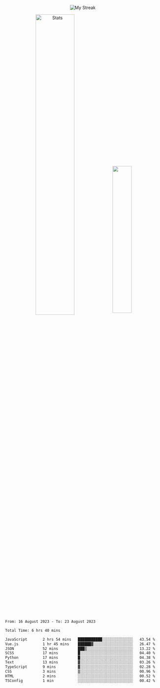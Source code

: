 <p align="center">
<picture>
  <source media="(prefers-color-scheme: dark)" srcset="http://github-readme-streak-stats.herokuapp.com?user=semolik&theme=dark&hide_border=true&background=DD272700">
  <img alt="My Streak" src="http://github-readme-streak-stats.herokuapp.com?user=semolik&hide_border=true">
</picture>
</p>
<div align="center">
  <picture>
    <source media="(prefers-color-scheme: dark)" srcset="https://github-readme-stats.vercel.app/api?username=semolik&show_icons=true&bg_color=DD272700&hide_border=true&theme=dark">
        <img alt="Stats" src="https://github-readme-stats.vercel.app/api?username=semolik&show_icons=true&bg_color=DD272700&hide_border=true" width="50%" >
  </picture>
  <sup>
  <picture>
  <source media="(prefers-color-scheme: dark)" srcset="https://github-readme-stats.vercel.app/api/top-langs/?username=semolik&layout=compact&hide_border=true&bg_color=DD272700&theme=dark">
  <img src="https://github-readme-stats.vercel.app/api/top-langs/?username=semolik&layout=compact&hide_border=true" width="35%" />
  </picture>
  </sup>
</div>
<!--START_SECTION:waka-->

```txt
From: 16 August 2023 - To: 23 August 2023

Total Time: 6 hrs 40 mins

JavaScript       2 hrs 54 mins   ███████████░░░░░░░░░░░░░░   43.54 %
Vue.js           1 hr 45 mins    ██████▓░░░░░░░░░░░░░░░░░░   26.47 %
JSON             52 mins         ███▒░░░░░░░░░░░░░░░░░░░░░   13.22 %
SCSS             17 mins         █░░░░░░░░░░░░░░░░░░░░░░░░   04.40 %
Python           17 mins         █░░░░░░░░░░░░░░░░░░░░░░░░   04.38 %
Text             13 mins         ▓░░░░░░░░░░░░░░░░░░░░░░░░   03.26 %
TypeScript       9 mins          ▓░░░░░░░░░░░░░░░░░░░░░░░░   02.28 %
CSS              3 mins          ▒░░░░░░░░░░░░░░░░░░░░░░░░   00.96 %
HTML             2 mins          ░░░░░░░░░░░░░░░░░░░░░░░░░   00.52 %
TSConfig         1 min           ░░░░░░░░░░░░░░░░░░░░░░░░░   00.42 %
```

<!--END_SECTION:waka-->

